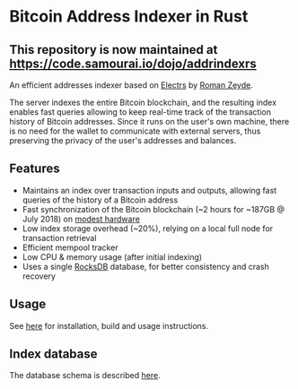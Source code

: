 # Bitcoin Address Indexer in Rust

## This repository is now maintained at https://code.samourai.io/dojo/addrindexrs ##

An efficient addresses indexer based on [Electrs](https://github.com/romanz/electrs) by [Roman Zeyde](https://github.com/romanz).

The server indexes the entire Bitcoin blockchain, and the resulting index enables fast queries allowing to keep real-time track of the transaction history of Bitcoin addresses. Since it runs on the user's own machine, there is no need for the wallet to communicate with external servers, thus preserving the privacy of the user's addresses and balances.

## Features

 * Maintains an index over transaction inputs and outputs, allowing fast queries of the history of a Bitcoin address
 * Fast synchronization of the Bitcoin blockchain (~2 hours for ~187GB @ July 2018) on [modest hardware](https://gist.github.com/romanz/cd9324474de0c2f121198afe3d063548)
 * Low index storage overhead (~20%), relying on a local full node for transaction retrieval
 * Efficient mempool tracker 
 * Low CPU & memory usage (after initial indexing)
 * Uses a single [RocksDB](https://github.com/spacejam/rust-rocksdb) database, for better consistency and crash recovery

## Usage

See [here](doc/usage.md) for installation, build and usage instructions.

## Index database

The database schema is described [here](doc/schema.md).
